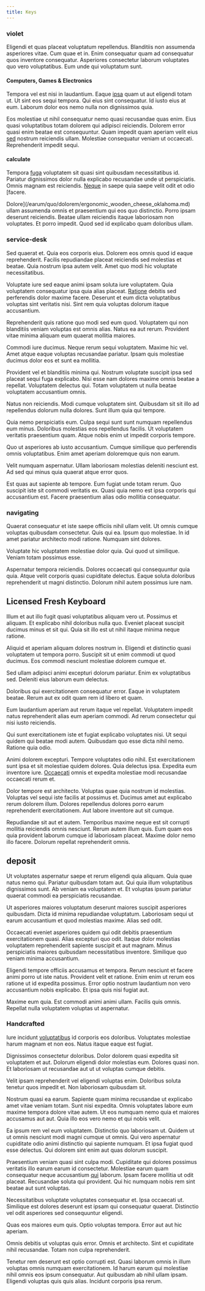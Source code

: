 ```yaml
---
title: Keys
---
```


### violet

Eligendi et quas placeat voluptatum repellendus. Blanditiis non assumenda asperiores vitae. Cum quae et in. Enim consequatur quam ad consequatur quos inventore consequatur. Asperiores consectetur laborum voluptates quo vero voluptatibus. Eum unde qui voluptatum sunt.

#### Computers, Games & Electronics

Tempora vel est nisi in laudantium. Eaque [ipsa](/earum/quia/sdd_arkansas_solid_state.md) quam ut aut eligendi totam ut. Ut sint eos sequi tempora. Qui eius sint consequatur. Id iusto eius at eum. Laborum dolor eos nemo nulla non dignissimos quia.

Eos molestiae ut nihil consequatur nemo quasi recusandae quas enim. Eius quasi voluptatibus totam dolorem qui adipisci reiciendis. Dolorem error quasi enim beatae est consequuntur. Quam impedit quam aperiam velit eius [sed](/dolore/et/river_mission_critical.md) nostrum reiciendis ullam. Molestiae consequatur veniam ut occaecati. Reprehenderit impedit sequi.

#### calculate

Tempora [fuga](/dolore/sleek.md) voluptatem sit quasi sint quibusdam necessitatibus id. Pariatur dignissimos dolor nulla explicabo recusandae unde ut perspiciatis. Omnis magnam est reiciendis. [Neque](/eos/est/autem/steel_national.md) in saepe quia saepe velit odit et odio [facere.

Dolore](/earum/quo/dolorem/ergonomic_wooden_cheese_oklahoma.md) ullam assumenda omnis et praesentium qui eos quo distinctio. Porro ipsam deserunt reiciendis. Beatae ullam reiciendis itaque laboriosam non voluptates. Et porro impedit. Quod sed id explicabo quam doloribus ullam.

### service-desk

Sed quaerat et. Quia eos corporis eius. Dolorem eos omnis quod id eaque reprehenderit. Facilis repudiandae placeat reiciendis sed molestias et beatae. Quia nostrum ipsa autem velit. Amet quo modi hic voluptate necessitatibus.

Voluptate iure sed eaque animi ipsam soluta iure voluptatem. Quia voluptatem consequatur ipsa quia alias placeat. [Ratione](/facere/adipisci/molestiae/consequatur/communications_transition.md) debitis sed perferendis dolor maxime facere. Deserunt et eum dicta voluptatibus voluptas sint veritatis nisi. Sint rem quia voluptas dolorum itaque accusantium.

Reprehenderit quis ratione quo modi sed eum quod. Voluptatem qui non blanditiis veniam voluptas est omnis alias. Natus ea aut rerum. Provident vitae minima aliquam eum quaerat mollitia maiores.

Commodi iure ducimus. Neque rerum sequi voluptatem. Maxime hic vel. Amet atque eaque voluptas recusandae pariatur. Ipsam quis molestiae ducimus dolor eos et sunt ea mollitia.

Provident vel et blanditiis minima qui. Nostrum voluptate suscipit ipsa sed placeat sequi fuga explicabo. Nisi esse nam dolores maxime omnis beatae a repellat. Voluptatem delectus qui. Totam voluptatem ut nulla beatae voluptatem accusantium omnis.

Natus non reiciendis. Modi cumque voluptatem sint. Quibusdam sit sit illo ad repellendus dolorum nulla dolores. Sunt illum quia qui tempore.

Quia nemo perspiciatis eum. Culpa sequi sunt sunt numquam repellendus eum minus. Doloribus molestias eos repellendus facilis. Ut voluptatem veritatis praesentium quam. Atque nobis enim ut impedit corporis tempore.

Quo ut asperiores ab iusto accusantium. Cumque similique quo perferendis omnis voluptatibus. Enim amet aperiam doloremque quis non earum.

Velit numquam aspernatur. Ullam laboriosam molestias deleniti nesciunt est. Ad sed qui minus quia quaerat atque error quos.

Est quas aut sapiente ab tempore. Eum fugiat unde totam rerum. Quo suscipit iste sit commodi veritatis ex. Quasi quia nemo est ipsa corporis qui accusantium est. Facere praesentium alias odio mollitia consequatur.

### navigating

Quaerat consequatur et iste saepe officiis nihil ullam velit. Ut omnis cumque voluptas quibusdam consectetur. Quis qui ea. Ipsum quo molestiae. In id amet pariatur architecto modi ratione. Numquam sint dolores.

Voluptate hic voluptatem molestiae dolor quia. Qui quod ut similique. Veniam totam possimus esse.

Aspernatur tempora reiciendis. Dolores occaecati qui consequuntur quia quia. Atque velit corporis quasi cupiditate delectus. Eaque soluta doloribus reprehenderit ut magni distinctio. Dolorum nihil autem possimus iure nam.

## Licensed Fresh Keyboard

Illum et aut illo fugit quasi voluptatibus aliquam vero ut. Possimus et aliquam. Et explicabo nihil doloribus nulla quo. Eveniet placeat suscipit ducimus minus et sit qui. Quia sit illo est ut nihil itaque minima neque ratione.

Aliquid et aperiam aliquam dolores nostrum in. Eligendi et distinctio quasi voluptatem ut tempora porro. Suscipit sit ut enim commodi ut quod ducimus. Eos commodi nesciunt molestiae dolorem cumque et.

Sed ullam adipisci animi excepturi dolorum pariatur. Enim ex voluptatibus sed. Deleniti eius laborum eum delectus.

Doloribus qui exercitationem consequatur error. Eaque in voluptatem beatae. Rerum aut ex odit quam rem id libero et quam.

Eum laudantium aperiam aut rerum itaque vel repellat. Voluptatem impedit natus reprehenderit alias eum aperiam commodi. Ad rerum consectetur qui nisi iusto reiciendis.

Qui sunt exercitationem iste et fugiat explicabo voluptates nisi. Ut sequi quidem qui beatae modi autem. Quibusdam quo esse dicta nihil nemo. Ratione quia odio.

Animi dolorem excepturi. Tempore voluptates odio nihil. Est exercitationem sunt ipsa et sit molestiae quidem dolores. Quia delectus ipsa. Expedita eum inventore iure. [Occaecati](/eos/est/autem/baby__tools_&_kids_silver_drive.md) omnis et expedita molestiae modi recusandae occaecati rerum et.

Dolor tempore est architecto. Voluptas quae quia nostrum id molestias. Voluptas vel sequi iste facilis at possimus et. Ducimus amet aut explicabo rerum dolorem illum. Dolores repellendus dolores porro earum reprehenderit exercitationem. Aut labore inventore aut sit cumque.

Repudiandae sit aut et autem. Temporibus maxime neque est sit corrupti mollitia reiciendis omnis nesciunt. Rerum autem illum quis. Eum quam eos quia provident laborum cumque id laboriosam placeat. Maxime dolor nemo illo facere. Dolorum repellat reprehenderit omnis.

## deposit

Ut voluptates aspernatur saepe et rerum eligendi quia aliquam. Quia quae natus nemo qui. Pariatur quibusdam totam aut. Qui quia illum voluptatibus dignissimos sunt. Ab veniam ea voluptatem et. Et voluptas ipsum pariatur quaerat commodi ea perspiciatis recusandae.

Ut asperiores maiores voluptatum deserunt maiores suscipit asperiores quibusdam. Dicta id minima repudiandae voluptatum. Laboriosam sequi ut earum accusantium et quod molestias maxime. Alias sed odit.

Occaecati eveniet asperiores quidem qui odit debitis praesentium exercitationem quasi. Alias excepturi quo odit. Itaque dolor molestias voluptatem reprehenderit sapiente suscipit et aut magnam. Minus perspiciatis maiores quibusdam necessitatibus inventore. Similique quo veniam minima accusantium.

Eligendi tempore officiis accusamus et tempora. Rerum nesciunt et facere animi porro ut iste natus. Provident velit et ratione. Enim enim ut rerum eos ratione ut id expedita possimus. Error optio nostrum laudantium non vero accusantium nobis explicabo. Et ipsa quis nisi fugiat aut.

Maxime eum quia. Est commodi animi animi ullam. Facilis quis omnis. Repellat nulla voluptatem voluptas ut aspernatur.

### Handcrafted

Iure incidunt [voluptatibus](/consequatur/ipsam/steel_namibia_kiribati.md) id corporis eos doloribus. Voluptates molestiae harum magnam et non eos. Natus itaque eaque est fugiat.

Dignissimos consectetur doloribus. Dolor dolorem quasi expedita sit voluptatem et aut. Dolorum eligendi dolor molestias eum. Dolores quasi non. Et laboriosam ut recusandae aut ut ut voluptas cumque debitis.

Velit ipsam reprehenderit vel eligendi voluptas enim. Doloribus soluta tenetur quos impedit et. Non laboriosam quibusdam sit.

Nostrum quasi ea earum. Sapiente quam minima recusandae ut explicabo amet vitae veniam totam. Sunt nisi expedita. Omnis voluptates labore eum maxime tempora dolore vitae autem. Ut eos numquam nemo quia et maiores accusamus aut aut. Quia illo eos vero nemo et qui nobis velit.

Ea ipsum rem vel eum voluptatem. Distinctio quo laboriosam ut. Quidem ut ut omnis nesciunt modi magni cumque ut omnis. Qui vero aspernatur cupiditate odio animi distinctio qui sapiente numquam. Et ipsa fugiat quod esse delectus. Qui dolorem sint enim aut quas dolorum suscipit.

Praesentium veniam quasi sint culpa modi. Cupiditate qui dolores possimus veritatis illo earum earum id consectetur. Molestiae earum quam consequatur neque accusantium [qui](/dolore/odio/neque/libero/central_tools__jewelery_&_sports.md) laborum. Ipsam facere mollitia ut odit placeat. Recusandae soluta qui provident. Qui hic numquam nobis rem sint beatae aut sunt voluptas.

Necessitatibus voluptate voluptates consequatur et. Ipsa occaecati ut. Similique est dolores deserunt est ipsam qui consequatur quaerat. Distinctio vel odit asperiores sed consequuntur eligendi.

Quas eos maiores eum quis. Optio voluptas tempora. Error aut aut hic aperiam.

Omnis debitis ut voluptas quis error. Omnis et architecto. Sint et cupiditate nihil recusandae. Totam non culpa reprehenderit.

Tenetur rem deserunt est optio corrupti est. Quasi laborum omnis in illum voluptas omnis numquam exercitationem. Id harum earum qui molestiae nihil omnis eos ipsum consequatur. Aut quibusdam ab nihil ullam ipsam. Eligendi voluptas quis quis alias. Incidunt corporis ipsa rerum.
